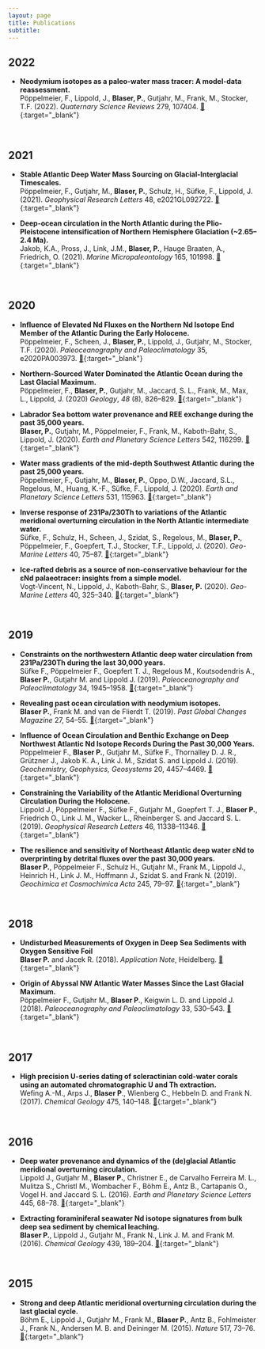 ```yaml
---
layout: page
title: Publications
subtitle: 
---
```

## 2022

- **Neodymium isotopes as a paleo-water mass tracer: A model-data reassessment.**<br>Pöppelmeier, F., Lippold, J., **Blaser, P.**, Gutjahr, M., Frank, M., Stocker, T.F. (2022). *Quaternary Science Reviews* 279, 107404. [&#128214;](https://www.sciencedirect.com/science/article/pii/S027737912200035X){:target="_blank"}

<br>

## 2021

- **Stable Atlantic Deep Water Mass Sourcing on Glacial-Interglacial Timescales.**<br>Pöppelmeier, F., Gutjahr, M., **Blaser, P.**, Schulz, H., Süfke, F., Lippold, J. (2021). *Geophysical Research Letters* 48, e2021GL092722. [&#128214;](https://agupubs.onlinelibrary.wiley.com/doi/abs/10.1029/2021GL092722){:target="_blank"}

- **Deep-ocean circulation in the North Atlantic during the Plio-Pleistocene intensification of Northern Hemisphere Glaciation (~2.65–2.4 Ma).**<br>Jakob, K.A., Pross, J., Link, J.M., **Blaser, P.**, Hauge Braaten, A., Friedrich, O. (2021). *Marine Micropaleontology* 165, 101998. [&#128214;](https://www.sciencedirect.com/science/article/pii/S0377839821000396){:target="_blank"}

<br>

## 2020

- **Influence of Elevated Nd Fluxes on the Northern Nd Isotope End Member of the Atlantic During the Early Holocene.** <br>Pöppelmeier, F., Scheen, J., **Blaser, P.**, Lippold, J., Gutjahr, M., Stocker, T.F. (2020). *Paleoceanography and Paleoclimatology* 35, e2020PA003973. [&#128214;](https://agupubs.onlinelibrary.wiley.com/doi/abs/10.1029/2020PA003973){:target="_blank"}

- **Northern-Sourced Water Dominated the Atlantic Ocean during the Last Glacial Maximum.**<br>Pöppelmeier, F., **Blaser, P.**, Gutjahr, M., Jaccard, S. L., Frank, M., Max, L., Lippold, J. (2020) *Geology*, *48* (8), 826–829. [&#128214;](https://pubs.geoscienceworld.org/gsa/geology/article/48/8/826/586525/Northern-sourced-water-dominated-the-Atlantic){:target="_blank"}

- **Labrador Sea bottom water provenance and REE exchange during the past 35,000 years.**<br>**Blaser, P.**, Gutjahr, M., Pöppelmeier, F., Frank, M., Kaboth-Bahr, S., Lippold, J. (2020). *Earth and Planetary Science Letters* 542, 116299. [&#128214;](http://www.sciencedirect.com/science/article/pii/S0012821X20302429){:target="_blank"}

- **Water mass gradients of the mid-depth Southwest Atlantic during the past 25,000 years.**<br>Pöppelmeier, F., Gutjahr, M., **Blaser, P.**, Oppo, D.W., Jaccard, S.L., Regelous, M., Huang, K.-F., Süfke, F., Lippold, J. (2020). *Earth and Planetary Science Letters* 531, 115963. [&#128214;](http://www.sciencedirect.com/science/article/pii/S0012821X19306557){:target="_blank"}

- **Inverse response of 231Pa/230Th to variations of the Atlantic meridional overturning circulation in the North Atlantic intermediate water.**<br>Süfke, F., Schulz, H., Scheen, J., Szidat, S., Regelous, M., **Blaser, P.**, Pöppelmeier, F., Goepfert, T.J., Stocker, T.F., Lippold, J. (2020). *Geo-Marine Letters* 40, 75–87. [&#128214;](https://doi.org/10.1007/s00367-019-00634-7){:target="_blank"}

- **Ice-rafted debris as a source of non-conservative behaviour for the εNd palaeotracer: insights from a simple model.**<br>Vogt-Vincent, N., Lippold, J., Kaboth-Bahr, S., **Blaser, P.** (2020). *Geo-Marine Letters* 40, 325–340. [&#128214;](https://link.springer.com/article/10.1007/s00367-020-00643-x){:target="_blank"}

<br>

## 2019

- **Constraints on the northwestern Atlantic deep water circulation from 231Pa/230Th during the last 30,000 years.**<br>Süfke F., Pöppelmeier F., Goepfert T. J., Regelous M., Koutsodendris A., **Blaser P.**, Gutjahr M. and Lippold J. (2019). *Paleoceanography and Paleoclimatology* 34, 1945–1958. [&#128214;](https://agupubs.onlinelibrary.wiley.com/doi/abs/10.1029/2019PA003737){:target="_blank"}

- **Revealing past ocean circulation with neodymium isotopes.**<br>**Blaser P.**, Frank M. and van de Flierdt T. (2019). *Past Global Changes Magazine* 27, 54–55. [&#128214;](https://pastglobalchanges.org/sites/default/files/download/docs/magazine/2019-2/PAGESmagazine_2019%282%29_54-55.pdf){:target="_blank"}

- **Influence of Ocean Circulation and Benthic Exchange on Deep Northwest Atlantic Nd Isotope Records During the Past 30,000 Years.**<br>Pöppelmeier F., **Blaser P.**, Gutjahr M., Süfke F., Thornalley D. J. R., Grützner J., Jakob K. A., Link J. M., Szidat S. and Lippold J. (2019). *Geochemistry, Geophysics, Geosystems* 20, 4457–4469. [&#128214;](https://agupubs.onlinelibrary.wiley.com/doi/abs/10.1029/2019GC008271){:target="_blank"}

- **Constraining the Variability of the Atlantic Meridional Overturning Circulation During the Holocene.**<br>Lippold J., Pöppelmeier F., Süfke F., Gutjahr M., Goepfert T. J., **Blaser P.**, Friedrich O., Link J. M., Wacker L., Rheinberger S. and Jaccard S. L. (2019). *Geophysical Research Letters* 46, 11338–11346. [&#128214;](https://agupubs.onlinelibrary.wiley.com/doi/abs/10.1029/2019GL084988){:target="_blank"}

- **The resilience and sensitivity of Northeast Atlantic deep water εNd to overprinting by detrital fluxes over the past 30,000 years.**<br>**Blaser P.**, Pöppelmeier F., Schulz H., Gutjahr M., Frank M., Lippold J., Heinrich H., Link J. M., Hoffmann J., Szidat S. and Frank N. (2019). *Geochimica et Cosmochimica Acta* 245, 79–97. [&#128214;](http://www.sciencedirect.com/science/article/pii/S0016703718306045){:target="_blank"}

<br>

## 2018

- **Undisturbed Measurements of Oxygen in Deep Sea Sediments with Oxygen Sensitive Foil**<br>**Blaser P.** and Jacek R. (2018). *Application Note*, Heidelberg. [&#128214;](https://www.presens.de/knowledge/publications/application-note/undisturbed-measurements-of-oxygen-in-deep-sea-sediments-with-oxygen-sensitive-foil-1598.html){:target="_blank"}

- **Origin of Abyssal NW Atlantic Water Masses Since the Last Glacial Maximum.**<br>Pöppelmeier F., Gutjahr M., **Blaser P**., Keigwin L. D. and Lippold J. (2018). *Paleoceanography and Paleoclimatology* 33, 530–543. [&#128214;](https://agupubs.onlinelibrary.wiley.com/doi/abs/10.1029/2017PA003290){:target="_blank"}

<br>

## 2017

- **High precision U-series dating of scleractinian cold-water corals using an automated chromatographic U and Th extraction.**<br>Wefing A.-M., Arps J., **Blaser P**., Wienberg C., Hebbeln D. and Frank N. (2017). *Chemical Geology* 475, 140–148. [&#128214;](http://www.sciencedirect.com/science/article/pii/S0009254117306095){:target="_blank"}

<br>

## 2016

- **Deep water provenance and dynamics of the (de)glacial Atlantic meridional overturning circulation.**<br>Lippold J., Gutjahr M., **Blaser P.**, Christner E., de Carvalho Ferreira M. L., Mulitza S., Christl M., Wombacher F., Böhm E., Antz B., Cartapanis O., Vogel H. and Jaccard S. L. (2016). *Earth and Planetary Science Letters* 445, 68–78. [&#128214;](http://linkinghub.elsevier.com/retrieve/pii/S0012821X16301698){:target="_blank"}

- **Extracting foraminiferal seawater Nd isotope signatures from bulk deep sea sediment by chemical leaching.**<br>**Blaser P.**, Lippold J., Gutjahr M., Frank N., Link J. M. and Frank M. (2016). *Chemical Geology* 439, 189–204. [&#128214;](http://linkinghub.elsevier.com/retrieve/pii/S0009254116303242){:target="_blank"}

<br>

## 2015

- **Strong and deep Atlantic meridional overturning circulation during the last glacial cycle.**<br>Böhm E., Lippold J., Gutjahr M., Frank M., **Blaser P.**, Antz B., Fohlmeister J., Frank N., Andersen M. B. and Deininger M. (2015). *Nature* 517, 73–76. [&#128214;](http://www.nature.com/doifinder/10.1038/nature14059){:target="_blank"}
